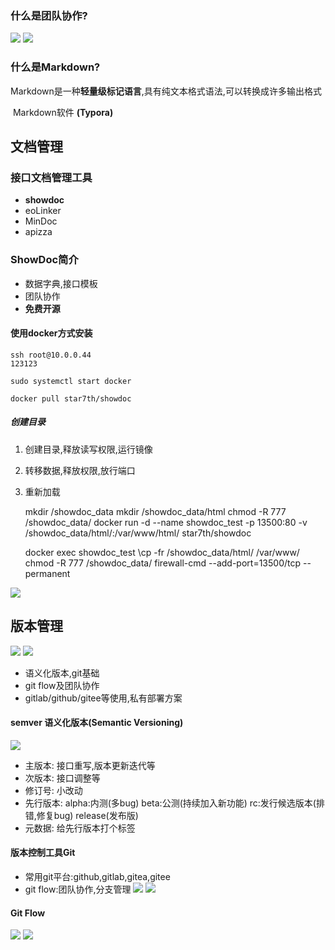 ### 什么是团队协作? 
![](img/团队协作.png) 
![](img/前端需要会沟通.png) 
 
### 什么是Markdown? 
​	Markdown是一种**轻量级标记语言**,具有纯文本格式语法,可以转换成许多输出格式 
 
​	Markdown软件 **(Typora)** 
 
## 文档管理 

### 接口文档管理工具 
 
- **showdoc** 
- eoLinker 
- MinDoc 
- apizza 
 
 
 
### ShowDoc简介 
 
- 数据字典,接口模板 
- 团队协作 
- **免费开源**  
 
#### 使用docker方式安装  
    ssh root@10.0.0.44  
    123123 
     
    sudo systemctl start docker  
     
    docker pull star7th/showdoc 
##### 创建目录 
1. 创建目录,释放读写权限,运行镜像 
2. 转移数据,释放权限,放行端口 
3. 重新加载  
 
 
    mkdir /showdoc_data 
    mkdir /showdoc_data/html 
    chmod -R 777 /showdoc_data/ 
    docker run -d --name showdoc_test -p 13500:80 -v /showdoc_data/html/:/var/www/html/ star7th/showdoc  
     
    docker exec showdoc_test \cp -fr /showdoc_data/html/ /var/www/ 
    chmod -R 777 /showdoc_data/ 
    firewall-cmd --add-port=13500/tcp --permanent 
 
![](img/showDoc的安装.png) 

## 版本管理 
![](img/DevOps.png)
![](img/流程控制.png)

+ 语义化版本,git基础 
+ git flow及团队协作 
+ gitlab/github/gitee等使用,私有部署方案 
 
 #### semver 语义化版本(Semantic Versioning)
 ![](img/语义化版本格式.png)
 + 主版本: 接口重写,版本更新迭代等
 + 次版本: 接口调整等
 + 修订号: 小改动
 + 先行版本: alpha:内测(多bug) beta:公测(持续加入新功能) rc:发行候选版本(排错,修复bug) release(发布版)
 + 元数据: 给先行版本打个标签
 
 #### 版本控制工具Git
 + 常用git平台:github,gitlab,gitea,gitee
 + git flow:团队协作,分支管理
![](img/git%20vs%20svn.png)
![](img/git原理.png)

 #### Git Flow
 ![](img/gitFlow经典模型.png)
 ![](img/gitflow流程.png)
